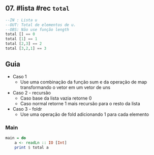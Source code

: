 ## 07. #lista #rec `total`
```hs
--IN : Lista u
--OUT: Total de elementos de u.
--OBS: Não use função length
total [] == 0
total [1] == 1
total [2,3] == 2
total [3,2,1] == 3
```

## Guia
- Caso 1
    - Use uma combinação da função sum e da operação de map transformando o vetor em um vetor de uns
- Caso 2 - recursão
    - Caso base da lista vazia retorne 0
    - Caso normal retorne 1 mais recursão para o resto da lista
- Caso 3 - foldr
    - Use uma operação de fold adicionando 1 para cada elemento

<!--MAIN_BEGIN-->
### Main
```hs
main = do
    a <- readLn :: IO [Int]
    print $ total a

```
<!--MAIN_END-->






